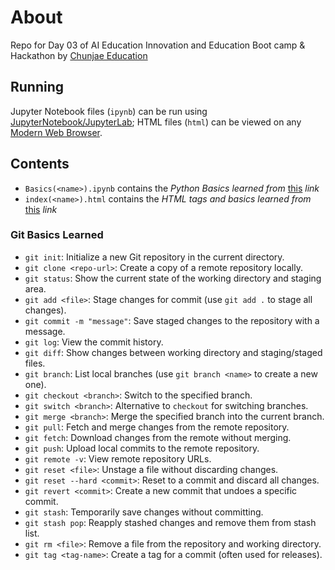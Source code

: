 # About

Repo for Day 03 of AI Education Innovation and Education Boot camp & Hackathon by [Chunjae Education](https://chunjae.co.kr)

## Running
Jupyter Notebook files (`ipynb`) can be run using [JupyterNotebook/JupyterLab](https://jupyter.org/); HTML files (`html`) can be viewed on any [Modern Web Browser](https://www.firefox.com/en-US/).

## Contents

- `Basics(<name>).ipynb` contains the *Python Basics learned from* [this](https://www.youtube.com/watch?v=K5KVEU3aaeQ&ab_channel=ProgrammingwithMosh) *link*
- `index(<name>).html` contains the *HTML tags and basics learned from* [this](https://www.youtube.com/watch?v=FQdaUv95mR8&ab_channel=KevinStratvert) *link*

### Git Basics Learned

- `git init`: Initialize a new Git repository in the current directory.
- `git clone <repo-url>`: Create a copy of a remote repository locally.
- `git status`: Show the current state of the working directory and staging area.
- `git add <file>`: Stage changes for commit (use `git add .` to stage all changes).
- `git commit -m "message"`: Save staged changes to the repository with a message.
- `git log`: View the commit history.
- `git diff`: Show changes between working directory and staging/staged files.
- `git branch`: List local branches (use `git branch <name>` to create a new one).
- `git checkout <branch>`: Switch to the specified branch.
- `git switch <branch>`: Alternative to `checkout` for switching branches.
- `git merge <branch>`: Merge the specified branch into the current branch.
- `git pull`: Fetch and merge changes from the remote repository.
- `git fetch`: Download changes from the remote without merging.
- `git push`: Upload local commits to the remote repository.
- `git remote -v`: View remote repository URLs.
- `git reset <file>`: Unstage a file without discarding changes.
- `git reset --hard <commit>`: Reset to a commit and discard all changes.
- `git revert <commit>`: Create a new commit that undoes a specific commit.
- `git stash`: Temporarily save changes without committing.
- `git stash pop`: Reapply stashed changes and remove them from stash list.
- `git rm <file>`: Remove a file from the repository and working directory.
- `git tag <tag-name>`: Create a tag for a commit (often used for releases).

